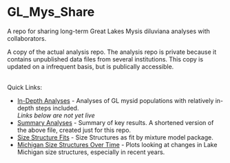 # GL_Mys_Share
A repo for sharing long-term Great Lakes Mysis diluviana analyses with collaborators.

A copy of the actual analysis repo.  The analysis repo is private because it contains unpublished data files from several institutions.  This copy is updated on a infrequent basis, but is publically accessible.

<br>
Quick Links:

 - [In-Depth Analyses](GLNPO_Long_term_2019.md) - Analyses of GL mysid populations with relatively in-depth steps included.  
 _Links below are not yet live_
 - [Summary Analyses](Summary.md) - Summary of key results.  A shortened version of the above file, created just for this repo.
 - [Size Structure Fits](Size_Structure_Fit_Diagnose.md) - Size Structures as fit by mixture model package.
 - [Michigan Size Structures Over Time](Mich_Sizes_Time.md) - Plots looking at changes in Lake Michigan size structures, especially in recent years.
